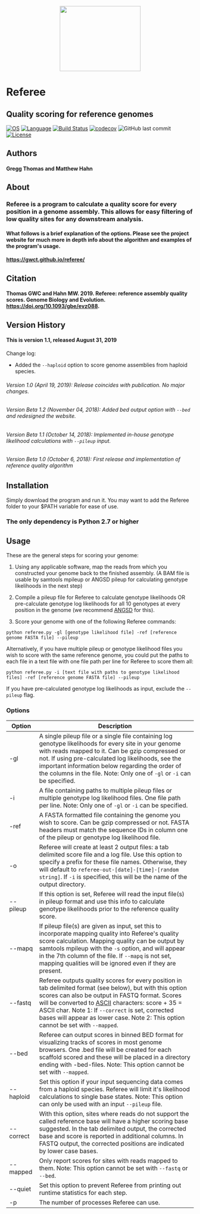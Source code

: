 <p align="center"><img align="center" width="217" height="175" src="https://gwct.github.io/referee/img/ref-logo.png"></p>

# Referee

## Quality scoring for reference genomes

[![OS](https://gwct.github.io/referee/img/badges/osbadge.svg)](#Installation)
[![Language](https://gwct.github.io/referee/img/badges/pybadge.svg)](https://www.python.org/)
[![Build Status](https://travis-ci.org/gwct/referee.svg?branch=master)](https://travis-ci.org/gwct/referee)
[![codecov](https://codecov.io/gh/gwct/referee/branch/master/graph/badge.svg?token=3U2K65R611)](https://codecov.io/gh/gwct/referee)
![GitHub last commit](https://img.shields.io/github/last-commit/gwct/referee)
[![License](https://img.shields.io/github/license/gwct/referee)](https://github.com/gwct/referee/LICENSE)

## Authors
#### Gregg Thomas and Matthew Hahn

## About

### Referee is a program to calculate a quality score for every position in a genome assembly. This allows for easy filtering of low quality sites for any downstream analysis.

#### What follows is a brief explanation of the options. Please see the project website for much more in depth info about the algorithm and examples of the program's usage.

#### https://gwct.github.io/referee/

## Citation

#### Thomas GWC and Hahn MW. 2019. Referee: reference assembly quality scores. Genome Biology and Evolution. https://doi.org/10.1093/gbe/evz088. 

## Version History
#### This is version 1.1, released August 31, 2019

Change log:
* Added the `--haploid` option to score genome assemblies from haploid species.

###### Version 1.0 (April 19, 2019): Release coincides with publication. No major changes.
###### Version Beta 1.2 (November 04, 2018): Added bed output option with `--bed` and redesigned the website.
###### Version Beta 1.1 (October 14, 2018): Implemented in-house genotype likelihood calculations with `--pileup` input.
###### Version Beta 1.0 (October 6, 2018): First release and implementation of reference quality algorithm

## Installation

Simply download the program and run it. You may want to add the Referee folder to your $PATH variable for ease of use.
### The only dependency is Python 2.7 or higher

## Usage

These are the general steps for scoring your genome:

1. Using any applicable software, map the reads from which you constructed your genome back to the finished assembly. (A BAM file is usable by samtools mpileup or ANGSD pileup for calculating genotype likelihoods in the next step)

2. Compile a pileup file for Referee to calculate genotype likelihoods OR pre-calculate genotype log likelihoods for all 10 genotypes at every position in the genome (we recommend [ANGSD](https://github.com/ANGSD/angsd) for this).

3. Score your genome with one of the following Referee commands:

`python referee.py -gl [genotype likelihood file] -ref [reference genome FASTA file] --pileup`

Alternatively, if you have multiple pileup or genotype likelihood files you wish to score with the same reference genome, you could put the paths to each file in a text file with one file path per line for Referee to score them all:

`python referee.py -i [text file with paths to genotype likelihood files] -ref [reference genome FASTA file] --pileup`

If you have pre-calculated genotype log likelihoods as input, exclude the `--pileup` flag.

### Options

| Option | Description | 
| ------ | ----------- |
| -gl | A single pileup file or a single file containing log genotype likelihoods for every site in your genome with reads mapped to it. Can be gzip compressed or not. If using pre-calculated log likelihoods, see the important information below regarding the order of the columns in the file. Note: Only one of `-gl` or `-i` can be specified.|
| -i | A file containing paths to multiple pileup files or multiple genotype log likelihood files. One file path per line. Note: Only one of `-gl` or `-i` can be specified.|
| -ref | A FASTA formatted file containing the genome you wish to score. Can be gzip compressed or not. FASTA headers must match the sequence IDs in column one of the pileup or genotype log likelihood file. |
| -o | Referee will create at least 2 output files: a tab delimited score file and a log file. Use this option to specify a prefix for these file names. Otherwise, they will default to `referee-out-[date]-[time]-[random string]`. If `-i` is specified, this will be the name of the output directory. |
| --pileup | If this option is set, Referee will read the input file(s) in pileup format and use this info to calculate genotype likelihoods prior to the reference quality score. |
| --mapq | If pileup file(s) are given as input, set this to incorporate mapping quality into Referee's quality score calculation. Mapping quality can be output by samtools mpileup with the `-s` option, and will appear in the 7th column of the file. If `--mapq` is not set, mapping qualities will be ignored even if they are present. |
| --fastq | Referee outputs quality scores for every position in tab delimited format (see below), but with this option scores can also be output in FASTQ format. Scores will be converted to [ASCII](https://en.wikipedia.org/wiki/ASCII) characters: score + 35 = ASCII char. Note 1: If `--correct` is set, corrected bases will appear as lower case. Note 2: This option cannot be set with `--mapped`. |
| --bed | Referee can output scores in binned BED format for visualizing tracks of scores in most genome browsers. One .bed file will be created for each scaffold scored and these will be placed in a directory ending with -bed-files. Note: This option cannot be set with `--mapped`. |
| --haploid | Set this option if your input sequencing data comes from a haploid species. Referee will limit it's likelihood calculations to single base states. Note: This option can only be used with an input `--pileup` file. |
| --correct | With this option, sites where reads do not support the called reference base will have a higher scoring base suggested. In the tab delimited output, the corrected base and score is reported in additional columns. In FASTQ output, the corrected positions are indicated by lower case bases. |
| --mapped | Only report scores for sites with reads mapped to them. Note: This option cannot be set with `--fastq` or `--bed`. |
| --quiet | Set this option to prevent Referee from printing out runtime statistics for each step. |
| -p | The number of processes Referee can use. |
